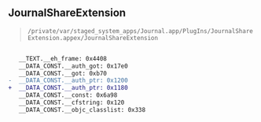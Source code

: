 ## JournalShareExtension

> `/private/var/staged_system_apps/Journal.app/PlugIns/JournalShareExtension.appex/JournalShareExtension`

```diff

   __TEXT.__eh_frame: 0x4408
   __DATA_CONST.__auth_got: 0x17e0
   __DATA_CONST.__got: 0xb70
-  __DATA_CONST.__auth_ptr: 0x1200
+  __DATA_CONST.__auth_ptr: 0x1180
   __DATA_CONST.__const: 0x6a98
   __DATA_CONST.__cfstring: 0x120
   __DATA_CONST.__objc_classlist: 0x338

```
